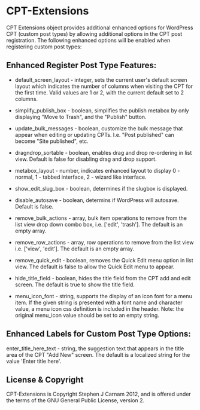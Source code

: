 # CPT-Extensions
CPT Extensions object provides additional enhanced options for WordPress CPT (custom post types) by allowing additional 
options in the CPT post registration. The following enhanced options will be enabled when registering custom post types:

## Enhanced Register Post Type Features:

* default_screen_layout - integer, sets the current user's default screen layout
  which indicates the number of columns when visiting the CPT for the first time.
  Valid values are 1 or 2, with the current default set to 2 columns.
 
* simplify_publish_box - boolean, simplifies the publish metabox by only
  displaying "Move to Trash", and the "Publish" button.
 
* update_bulk_messages - boolean, customize the bulk message that appear when
  editing or updating CPTs. I.e. "Post published" can become "Site published",
  etc.
 
* dragndrop_sortable - boolean, enables drag and drop re-ordering in list view.
  Default is false for disabling drag and drop support.
 
* metabox_layout - number, indicates enhanced layout to display 0 - normal, 1 -
  tabbed interface, 2 - wizard like interface.
 
* show_edit_slug_box - boolean, determines if the slugbox is displayed.
 
* disable_autosave - boolean, determins if WordPress will autosave. Default is
  false.
 
* remove_bulk_actions - array, bulk item operations to remove from the list view
  drop down combo box, i.e. ['edit', 'trash']. The default is an empty array.
 
* remove_row_actions - array, row operations to remove from the list view i.e.
  ['view', 'edit']. The default is an empty array.
 
* remove_quick_edit - boolean, removes the Quick Edit menu option in list view.
  The default is false to allow the Quick Edit menu to appear.
 
* hide_title_field - boolean, hides the title field from the CPT add and edit
  screen. The default is true to show the title field.
 
* menu_icon_font - string, supports the display of an icon font for a menu item.
  If the given string is presented with a font name and character value, a menu
  icon css definition is included in the header. Note: the original menu_icon
  value should be set to an empty string.
 
## Enhanced Labels for Custom Post Type Options:
 
  enter_title_here_text - string, the suggestion text that appears in the title
  area of the CPT "Add New" screen. The default is a localized string for the
  value 'Enter title here'.
 
## License & Copyright

CPT-Extensions is Copyright Stephen J Carnam 2012, and is offered under the terms of the GNU General Public License, version 2.